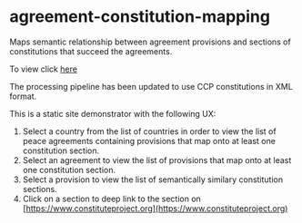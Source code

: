 # agreement-constitution-mapping
Maps semantic relationship between agreement provisions and sections of constitutions that succeed the agreements.

To view click [here](https://peacerep.github.io/agreement-constitution-mapping/index.html)

The processing pipeline has been updated to use CCP constitutions in XML format.

This is a static site demonstrator with the following UX:
1. Select a country from the list of countries in order to view the list of peace agreements containing provisions that map onto at least one constitution section.
2. Select an agreement to view the list of provisions that map onto at least one constitution section.
3. Select a provision to view the list of semantically similary constitution sections.
4. Click on a section to deep link to the section on [https://www.constituteproject.org](https://www.constituteproject.org)
